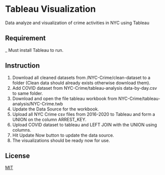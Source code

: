 # Tableau Visualization
Data analyze and visualization of crime activities in NYC using Tableau

## Requirement
_ Must install Tableau to run.

## Instruction

1. Download all cleaned datasets from /NYC-Crime/clean-dataset to a folder (Clean data should already exists otherwise download them).
2. Add COVID dataset from NYC-Crime/tableau-analysis data-by-day.csv to same folder.
3. Download and open the file tableau workbook from  NYC-Crime/tableau-analysis/NYC-Crime.twb
4. Update the Data Source for the workbook.
5. Upload all NYC Crime csv files from 2016-2020 to Tableau and form a UNION on the column ARREST_KEY.
6. Upload COVID dataset to tableau and LEFT JOIN with the UNION using columns.
7. Hit Update Now button to update the data source.
8. The visualizations should be ready now for use.

## License
[MIT](https://choosealicense.com/licenses/mit/)
